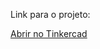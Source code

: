 Link para o projeto:

[Abrir no Tinkercad](https://www.tinkercad.com/things/6CtSXK12vKB-jogopassaourepassa?sharecode=MxGAinMTxrooJwr2qdenTMDQlGOIoKNKy_PSTk4J5JA)